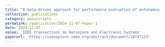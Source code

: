 ```yaml
---
title: "A data-driven approach for performance evaluation of autonomous evtols"
collection: publications
category: manuscripts
permalink: /publication/2024-11-07-Paper-1
date: 2024-11-07
venue: 'IEEE Transactions on Aerospace and Electronic Systems'
paperurl: 'https://ieeexplore.ieee.org/abstract/document/10747123'
---
```

